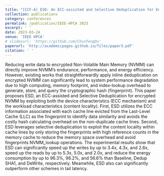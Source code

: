 ```yaml
---
title: "[CCF-A] ESD: An ECC-assisted and Selective Deduplication for Encrypted Non-Volatile Main Memory"
collection: publications
category: conferences
permalink: /publication/IEEE-HPCA 2023
excerpt: ' '
date: 2023-03-24
venue: 'IEEE HPCA'
# slidesurl: 'https://github.com/ChunfengDu'
paperurl: 'http://academicpages.github.io/files/paper3.pdf'
citation: ' '
---
```


Reducing write data to encrypted Non-Volatile Main Memory (NVMM) can directly improve NVMM’s endurance, performance, and energy efficiency. However, existing works that straightforwardly apply inline deduplication on encrypted NVMM can significantly lead to system performance degradation due to high computing, memory footprint, and index-lookup overhead to generate, store, and query the cryptographic hash (fingerprint). This paper proposes ESD, an ECC-assisted and Selective Deduplication for encrypted NVMM by exploiting both the device characteristics (ECC mechanism) and the workload characteristics (content locality). First, ESD utilizes the ECC information associated with each cache line evicted from the Last-Level Cache (LLC) as the fingerprint to identify data similarity and avoids the costly hash calculating overhead on the non-duplicate cache lines. Second, ESD leverages selective deduplication to exploit the content locality within cache lines by only storing the fingerprints with high reference counts in the memory cache to reduce the memory space overhead and avoid fingerprints NVMM_lookup operations. The experimental results show that ESD can significantly speed up the writes by up to 3.4x, 4.3x, and 2.6x, speed up the reads by up to 5.3x, 5.0x, and 2.0x, and reduce the energy consumption by up to 96.3%, 96.2%, and 56.6% than Baseline, Dedup SHA1, and DeWrite, respectively. Meanwhile, ESD also can significantly outperform other schemes in tail latency.
